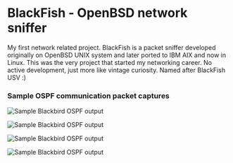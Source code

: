 # BlackFish - OpenBSD network sniffer

My first network related project. BlackFish is a packet sniffer developed originally on OpenBSD UNIX system and later ported to IBM AIX and now in Linux. This was the very project that started my networking career. No active development, just more like vintage curiosity. Named after BlackFish USV :)

### Sample OSPF communication packet captures
![Sample Blackbird OSPF output](https://github.com/PariKhaleghi/BlackFish/blob/master/pictures/ospf_01.png)

![Sample Blackbird OSPF output](https://github.com/PariKhaleghi/BlackFish/blob/master/pictures/ospf_02.png)

![Sample Blackbird OSPF output](https://github.com/PariKhaleghi/BlackFish/blob/master/pictures/ospf_03.png)

![Sample Blackbird OSPF output](https://github.com/PariKhaleghi/BlackFish/blob/master/pictures/ospf_04.png)
